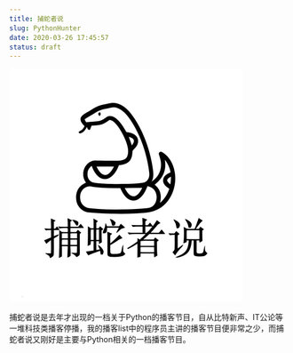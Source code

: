 ```yaml
---
title: 捕蛇者说
slug: PythonHunter
date: 2020-03-26 17:45:57
status: draft
---
```


![](./assets/pythonhunter.png)

捕蛇者说是去年才出现的一档关于Python的播客节目，自从比特新声、IT公论等一堆科技类播客停播，我的播客list中的程序员主讲的播客节目便非常之少，而捕蛇者说又刚好是主要与Python相关的一档播客节目。
